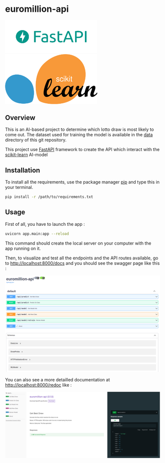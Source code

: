 # euromillion-api

<img src="assets/fastapi-logo.png" alt="fastapi-logo" width="300"/><img src="assets/Scikit_learn_logo_small.svg.png" alt="sklearn-logo" width="300"/>


## Overview

This is an AI-based project to determine which lotto draw is most likely to come out.
The dataset used for training the model is available in the [data](data/) directory of this git repository.

This project use [FastAPI](https://fastapi.tiangolo.com/) framework to create the API which interact with the [scikit-learn](https://scikit-learn.org/stable/) AI-model 

## Installation

To install all the requirements, use the package manager [pip](https://pip.pypa.io/en/stable/) and type this in your terminal.

```bash
pip install -r /path/to/requirements.txt
```

## Usage

First of all, you have to launch the app :
```bash
uvicorn app.main:app --reload
```
This command should create the local server on your computer with the app running on it.

Then, to visualize and test all the endpoints and the API routes available, go to [http://localhost:8000/docs](http://localhost:8000/docs) and you should see the swagger page like this :

![swagger](./assets/swagger.png)


You can also see a more detailled documentation at [http://localhost:8000/redoc](http://localhost:8000/redoc) like :

![swagger](./assets/redoc.png)
